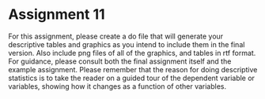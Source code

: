 # Assignment 11

For this assignment, please create a do file that will generate your descriptive tables and graphics as you intend to include them in the final version. Also include png files of all of the graphics, and tables in rtf format. For guidance, please consult both the final assignment itself and the example assignment. Please remember that the reason for doing descriptive statistics is to take the reader on a guided tour of the dependent variable or variables, showing how it changes as a function of other variables. 